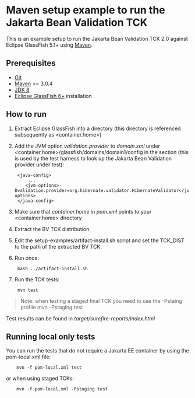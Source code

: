 # Maven setup example to run the Jakarta Bean Validation TCK

This is an example setup to run the Jakarta Bean Validation TCK 2.0 against Eclipse GlassFish 5.1+ using [Maven](https://maven.apache.org).

## Prerequisites

* [Git](http://git-scm.com)
* [Maven](https://maven.apache.org) >= 3.0.4
* [JDK 8](http://www.oracle.com/technetwork/java/javase/downloads/index.html)
* [Eclipse GlassFish 6+](https://projects.eclipse.org/projects/ee4j.glassfish) installation

## How to run

1. Extract Eclipse GlassFish into a directory (this directory is referenced subsequently as <container.home>)
1. Add the JVM option _validation.provider_ to _domain.xml_ under <container.home>/glassfish/domains/domain1/config in
   the <java-config> section (this is used by the test harness to look up the Jakarta Bean Validation provider under test):

        <java-config>
            ...
           <jvm-options>-Dvalidation.provider=org.hibernate.validator.HibernateValidator</jvm-options>
        </java-config>
1. Make sure that _container.home_ in _pom.xml_ points to your <container.home> directory
1. Extract the BV TCK distribution.
1. Edit the setup-examples/artifact-install.sh script and set the TCK_DIST to the path of the extracted BV TCK.
1. Run once:

        bash ../artifact-install.sh

1. Run the TCK tests:

        mvn test
> Note: when testing a staged final TCK you need to use the -Pstaing profile
        mvn -Pstaging test

Test results can be found in _target/surefire-reports/index.html_

## Running local only tests
You can run the tests that do not require a Jakarta EE container
by using the pom-local.xml file:

        mvn -f pom-local.xml test
or when using staged TCKs:

        mvn -f pom-local.xml -Pstaging test
